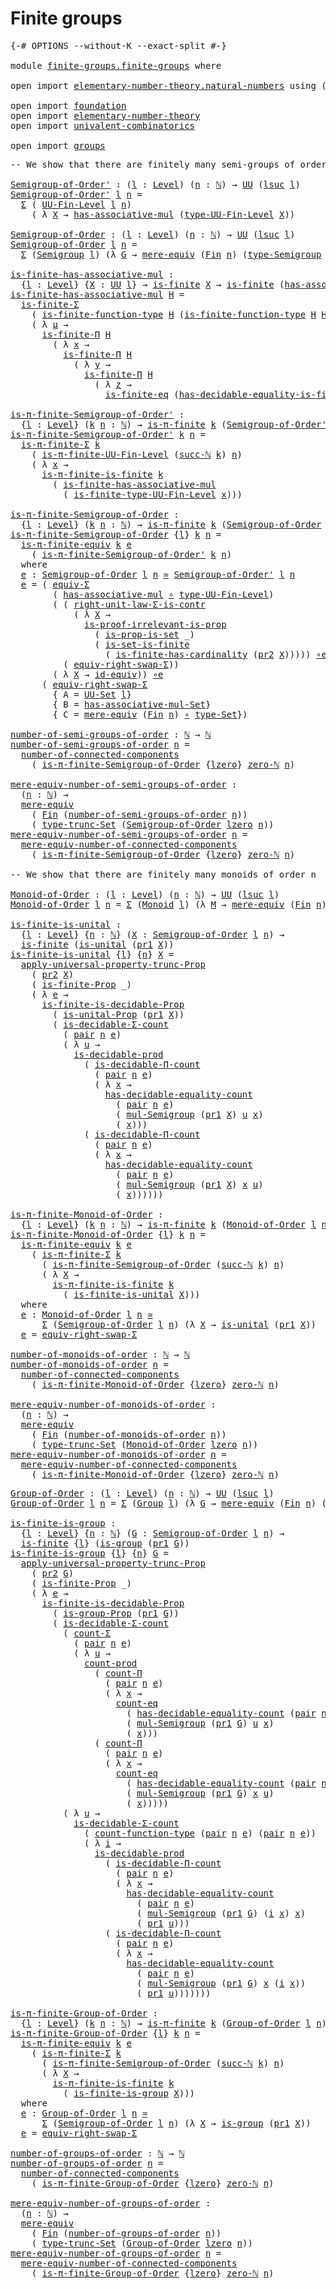 # Finite groups

<pre class="Agda"><a id="26" class="Symbol">{-#</a> <a id="30" class="Keyword">OPTIONS</a> <a id="38" class="Pragma">--without-K</a> <a id="50" class="Pragma">--exact-split</a> <a id="64" class="Symbol">#-}</a>

<a id="69" class="Keyword">module</a> <a id="76" href="finite-groups.finite-groups.html" class="Module">finite-groups.finite-groups</a> <a id="104" class="Keyword">where</a>

<a id="111" class="Keyword">open</a> <a id="116" class="Keyword">import</a> <a id="123" href="elementary-number-theory.natural-numbers.html" class="Module">elementary-number-theory.natural-numbers</a> <a id="164" class="Keyword">using</a> <a id="170" class="Symbol">(</a><a id="171" href="elementary-number-theory.natural-numbers.html#1438" class="Datatype">ℕ</a><a id="172" class="Symbol">)</a>

<a id="175" class="Keyword">open</a> <a id="180" class="Keyword">import</a> <a id="187" href="foundation.html" class="Module">foundation</a>
<a id="198" class="Keyword">open</a> <a id="203" class="Keyword">import</a> <a id="210" href="elementary-number-theory.html" class="Module">elementary-number-theory</a>
<a id="235" class="Keyword">open</a> <a id="240" class="Keyword">import</a> <a id="247" href="univalent-combinatorics.html" class="Module">univalent-combinatorics</a>

<a id="272" class="Keyword">open</a> <a id="277" class="Keyword">import</a> <a id="284" href="groups.html" class="Module">groups</a>
</pre>
<pre class="Agda"><a id="304" class="Comment">-- We show that there are finitely many semi-groups of order n</a>

<a id="Semigroup-of-Order&#39;"></a><a id="368" href="finite-groups.finite-groups.html#368" class="Function">Semigroup-of-Order&#39;</a> <a id="388" class="Symbol">:</a> <a id="390" class="Symbol">(</a><a id="391" href="finite-groups.finite-groups.html#391" class="Bound">l</a> <a id="393" class="Symbol">:</a> <a id="395" href="Agda.Primitive.html#597" class="Postulate">Level</a><a id="400" class="Symbol">)</a> <a id="402" class="Symbol">(</a><a id="403" href="finite-groups.finite-groups.html#403" class="Bound">n</a> <a id="405" class="Symbol">:</a> <a id="407" href="elementary-number-theory.natural-numbers.html#1438" class="Datatype">ℕ</a><a id="408" class="Symbol">)</a> <a id="410" class="Symbol">→</a> <a id="412" href="Agda.Primitive.html#326" class="Primitive">UU</a> <a id="415" class="Symbol">(</a><a id="416" href="Agda.Primitive.html#780" class="Primitive">lsuc</a> <a id="421" href="finite-groups.finite-groups.html#391" class="Bound">l</a><a id="422" class="Symbol">)</a>
<a id="424" href="finite-groups.finite-groups.html#368" class="Function">Semigroup-of-Order&#39;</a> <a id="444" href="finite-groups.finite-groups.html#444" class="Bound">l</a> <a id="446" href="finite-groups.finite-groups.html#446" class="Bound">n</a> <a id="448" class="Symbol">=</a>
  <a id="452" href="foundation-core.dependent-pair-types.html#502" class="Record">Σ</a> <a id="454" class="Symbol">(</a> <a id="456" href="univalent-combinatorics.finite-types.html#4468" class="Function">UU-Fin-Level</a> <a id="469" href="finite-groups.finite-groups.html#444" class="Bound">l</a> <a id="471" href="finite-groups.finite-groups.html#446" class="Bound">n</a><a id="472" class="Symbol">)</a>
    <a id="478" class="Symbol">(</a> <a id="480" class="Symbol">λ</a> <a id="482" href="finite-groups.finite-groups.html#482" class="Bound">X</a> <a id="484" class="Symbol">→</a> <a id="486" href="groups.abstract-groups.html#679" class="Function">has-associative-mul</a> <a id="506" class="Symbol">(</a><a id="507" href="univalent-combinatorics.finite-types.html#4563" class="Function">type-UU-Fin-Level</a> <a id="525" href="finite-groups.finite-groups.html#482" class="Bound">X</a><a id="526" class="Symbol">))</a>

<a id="Semigroup-of-Order"></a><a id="530" href="finite-groups.finite-groups.html#530" class="Function">Semigroup-of-Order</a> <a id="549" class="Symbol">:</a> <a id="551" class="Symbol">(</a><a id="552" href="finite-groups.finite-groups.html#552" class="Bound">l</a> <a id="554" class="Symbol">:</a> <a id="556" href="Agda.Primitive.html#597" class="Postulate">Level</a><a id="561" class="Symbol">)</a> <a id="563" class="Symbol">(</a><a id="564" href="finite-groups.finite-groups.html#564" class="Bound">n</a> <a id="566" class="Symbol">:</a> <a id="568" href="elementary-number-theory.natural-numbers.html#1438" class="Datatype">ℕ</a><a id="569" class="Symbol">)</a> <a id="571" class="Symbol">→</a> <a id="573" href="Agda.Primitive.html#326" class="Primitive">UU</a> <a id="576" class="Symbol">(</a><a id="577" href="Agda.Primitive.html#780" class="Primitive">lsuc</a> <a id="582" href="finite-groups.finite-groups.html#552" class="Bound">l</a><a id="583" class="Symbol">)</a>
<a id="585" href="finite-groups.finite-groups.html#530" class="Function">Semigroup-of-Order</a> <a id="604" href="finite-groups.finite-groups.html#604" class="Bound">l</a> <a id="606" href="finite-groups.finite-groups.html#606" class="Bound">n</a> <a id="608" class="Symbol">=</a>
  <a id="612" href="foundation-core.dependent-pair-types.html#502" class="Record">Σ</a> <a id="614" class="Symbol">(</a><a id="615" href="groups.abstract-groups.html#951" class="Function">Semigroup</a> <a id="625" href="finite-groups.finite-groups.html#604" class="Bound">l</a><a id="626" class="Symbol">)</a> <a id="628" class="Symbol">(λ</a> <a id="631" href="finite-groups.finite-groups.html#631" class="Bound">G</a> <a id="633" class="Symbol">→</a> <a id="635" href="foundation.mere-equivalences.html#1406" class="Function">mere-equiv</a> <a id="646" class="Symbol">(</a><a id="647" href="univalent-combinatorics.standard-finite-types.html#1975" class="Function">Fin</a> <a id="651" href="finite-groups.finite-groups.html#606" class="Bound">n</a><a id="652" class="Symbol">)</a> <a id="654" class="Symbol">(</a><a id="655" href="groups.abstract-groups.html#1147" class="Function">type-Semigroup</a> <a id="670" href="finite-groups.finite-groups.html#631" class="Bound">G</a><a id="671" class="Symbol">))</a>

<a id="is-finite-has-associative-mul"></a><a id="675" href="finite-groups.finite-groups.html#675" class="Function">is-finite-has-associative-mul</a> <a id="705" class="Symbol">:</a>
  <a id="709" class="Symbol">{</a><a id="710" href="finite-groups.finite-groups.html#710" class="Bound">l</a> <a id="712" class="Symbol">:</a> <a id="714" href="Agda.Primitive.html#597" class="Postulate">Level</a><a id="719" class="Symbol">}</a> <a id="721" class="Symbol">{</a><a id="722" href="finite-groups.finite-groups.html#722" class="Bound">X</a> <a id="724" class="Symbol">:</a> <a id="726" href="Agda.Primitive.html#326" class="Primitive">UU</a> <a id="729" href="finite-groups.finite-groups.html#710" class="Bound">l</a><a id="730" class="Symbol">}</a> <a id="732" class="Symbol">→</a> <a id="734" href="univalent-combinatorics.finite-types.html#3736" class="Function">is-finite</a> <a id="744" href="finite-groups.finite-groups.html#722" class="Bound">X</a> <a id="746" class="Symbol">→</a> <a id="748" href="univalent-combinatorics.finite-types.html#3736" class="Function">is-finite</a> <a id="758" class="Symbol">(</a><a id="759" href="groups.abstract-groups.html#679" class="Function">has-associative-mul</a> <a id="779" href="finite-groups.finite-groups.html#722" class="Bound">X</a><a id="780" class="Symbol">)</a>
<a id="782" href="finite-groups.finite-groups.html#675" class="Function">is-finite-has-associative-mul</a> <a id="812" href="finite-groups.finite-groups.html#812" class="Bound">H</a> <a id="814" class="Symbol">=</a>
  <a id="818" href="univalent-combinatorics.dependent-sum-finite-types.html#2479" class="Function">is-finite-Σ</a>
    <a id="834" class="Symbol">(</a> <a id="836" href="univalent-combinatorics.finite-function-types.html#817" class="Function">is-finite-function-type</a> <a id="860" href="finite-groups.finite-groups.html#812" class="Bound">H</a> <a id="862" class="Symbol">(</a><a id="863" href="univalent-combinatorics.finite-function-types.html#817" class="Function">is-finite-function-type</a> <a id="887" href="finite-groups.finite-groups.html#812" class="Bound">H</a> <a id="889" href="finite-groups.finite-groups.html#812" class="Bound">H</a><a id="890" class="Symbol">))</a>
    <a id="897" class="Symbol">(</a> <a id="899" class="Symbol">λ</a> <a id="901" href="finite-groups.finite-groups.html#901" class="Bound">μ</a> <a id="903" class="Symbol">→</a>
      <a id="911" href="univalent-combinatorics.dependent-product-finite-types.html#696" class="Function">is-finite-Π</a> <a id="923" href="finite-groups.finite-groups.html#812" class="Bound">H</a>
        <a id="933" class="Symbol">(</a> <a id="935" class="Symbol">λ</a> <a id="937" href="finite-groups.finite-groups.html#937" class="Bound">x</a> <a id="939" class="Symbol">→</a>
          <a id="951" href="univalent-combinatorics.dependent-product-finite-types.html#696" class="Function">is-finite-Π</a> <a id="963" href="finite-groups.finite-groups.html#812" class="Bound">H</a>
            <a id="977" class="Symbol">(</a> <a id="979" class="Symbol">λ</a> <a id="981" href="finite-groups.finite-groups.html#981" class="Bound">y</a> <a id="983" class="Symbol">→</a>
              <a id="999" href="univalent-combinatorics.dependent-product-finite-types.html#696" class="Function">is-finite-Π</a> <a id="1011" href="finite-groups.finite-groups.html#812" class="Bound">H</a>
                <a id="1029" class="Symbol">(</a> <a id="1031" class="Symbol">λ</a> <a id="1033" href="finite-groups.finite-groups.html#1033" class="Bound">z</a> <a id="1035" class="Symbol">→</a>
                  <a id="1055" href="univalent-combinatorics.equality-finite-types.html#2505" class="Function">is-finite-eq</a> <a id="1068" class="Symbol">(</a><a id="1069" href="univalent-combinatorics.equality-finite-types.html#1654" class="Function">has-decidable-equality-is-finite</a> <a id="1102" href="finite-groups.finite-groups.html#812" class="Bound">H</a><a id="1103" class="Symbol">)))))</a>

<a id="is-π-finite-Semigroup-of-Order&#39;"></a><a id="1110" href="finite-groups.finite-groups.html#1110" class="Function">is-π-finite-Semigroup-of-Order&#39;</a> <a id="1142" class="Symbol">:</a>
  <a id="1146" class="Symbol">{</a><a id="1147" href="finite-groups.finite-groups.html#1147" class="Bound">l</a> <a id="1149" class="Symbol">:</a> <a id="1151" href="Agda.Primitive.html#597" class="Postulate">Level</a><a id="1156" class="Symbol">}</a> <a id="1158" class="Symbol">(</a><a id="1159" href="finite-groups.finite-groups.html#1159" class="Bound">k</a> <a id="1161" href="finite-groups.finite-groups.html#1161" class="Bound">n</a> <a id="1163" class="Symbol">:</a> <a id="1165" href="elementary-number-theory.natural-numbers.html#1438" class="Datatype">ℕ</a><a id="1166" class="Symbol">)</a> <a id="1168" class="Symbol">→</a> <a id="1170" href="univalent-combinatorics.pi-finite-types.html#8769" class="Function">is-π-finite</a> <a id="1182" href="finite-groups.finite-groups.html#1159" class="Bound">k</a> <a id="1184" class="Symbol">(</a><a id="1185" href="finite-groups.finite-groups.html#368" class="Function">Semigroup-of-Order&#39;</a> <a id="1205" href="finite-groups.finite-groups.html#1147" class="Bound">l</a> <a id="1207" href="finite-groups.finite-groups.html#1161" class="Bound">n</a><a id="1208" class="Symbol">)</a>
<a id="1210" href="finite-groups.finite-groups.html#1110" class="Function">is-π-finite-Semigroup-of-Order&#39;</a> <a id="1242" href="finite-groups.finite-groups.html#1242" class="Bound">k</a> <a id="1244" href="finite-groups.finite-groups.html#1244" class="Bound">n</a> <a id="1246" class="Symbol">=</a>
  <a id="1250" href="univalent-combinatorics.pi-finite-types.html#34813" class="Function">is-π-finite-Σ</a> <a id="1264" href="finite-groups.finite-groups.html#1242" class="Bound">k</a>
    <a id="1270" class="Symbol">(</a> <a id="1272" href="univalent-combinatorics.pi-finite-types.html#15863" class="Function">is-π-finite-UU-Fin-Level</a> <a id="1297" class="Symbol">(</a><a id="1298" href="elementary-number-theory.natural-numbers.html#1472" class="InductiveConstructor">succ-ℕ</a> <a id="1305" href="finite-groups.finite-groups.html#1242" class="Bound">k</a><a id="1306" class="Symbol">)</a> <a id="1308" href="finite-groups.finite-groups.html#1244" class="Bound">n</a><a id="1309" class="Symbol">)</a>
    <a id="1315" class="Symbol">(</a> <a id="1317" class="Symbol">λ</a> <a id="1319" href="finite-groups.finite-groups.html#1319" class="Bound">x</a> <a id="1321" class="Symbol">→</a>
      <a id="1329" href="univalent-combinatorics.pi-finite-types.html#14768" class="Function">is-π-finite-is-finite</a> <a id="1351" href="finite-groups.finite-groups.html#1242" class="Bound">k</a>
        <a id="1361" class="Symbol">(</a> <a id="1363" href="finite-groups.finite-groups.html#675" class="Function">is-finite-has-associative-mul</a>
          <a id="1403" class="Symbol">(</a> <a id="1405" href="univalent-combinatorics.finite-types.html#7835" class="Function">is-finite-type-UU-Fin-Level</a> <a id="1433" href="finite-groups.finite-groups.html#1319" class="Bound">x</a><a id="1434" class="Symbol">)))</a>

<a id="is-π-finite-Semigroup-of-Order"></a><a id="1439" href="finite-groups.finite-groups.html#1439" class="Function">is-π-finite-Semigroup-of-Order</a> <a id="1470" class="Symbol">:</a>
  <a id="1474" class="Symbol">{</a><a id="1475" href="finite-groups.finite-groups.html#1475" class="Bound">l</a> <a id="1477" class="Symbol">:</a> <a id="1479" href="Agda.Primitive.html#597" class="Postulate">Level</a><a id="1484" class="Symbol">}</a> <a id="1486" class="Symbol">(</a><a id="1487" href="finite-groups.finite-groups.html#1487" class="Bound">k</a> <a id="1489" href="finite-groups.finite-groups.html#1489" class="Bound">n</a> <a id="1491" class="Symbol">:</a> <a id="1493" href="elementary-number-theory.natural-numbers.html#1438" class="Datatype">ℕ</a><a id="1494" class="Symbol">)</a> <a id="1496" class="Symbol">→</a> <a id="1498" href="univalent-combinatorics.pi-finite-types.html#8769" class="Function">is-π-finite</a> <a id="1510" href="finite-groups.finite-groups.html#1487" class="Bound">k</a> <a id="1512" class="Symbol">(</a><a id="1513" href="finite-groups.finite-groups.html#530" class="Function">Semigroup-of-Order</a> <a id="1532" href="finite-groups.finite-groups.html#1475" class="Bound">l</a> <a id="1534" href="finite-groups.finite-groups.html#1489" class="Bound">n</a><a id="1535" class="Symbol">)</a>
<a id="1537" href="finite-groups.finite-groups.html#1439" class="Function">is-π-finite-Semigroup-of-Order</a> <a id="1568" class="Symbol">{</a><a id="1569" href="finite-groups.finite-groups.html#1569" class="Bound">l</a><a id="1570" class="Symbol">}</a> <a id="1572" href="finite-groups.finite-groups.html#1572" class="Bound">k</a> <a id="1574" href="finite-groups.finite-groups.html#1574" class="Bound">n</a> <a id="1576" class="Symbol">=</a>
  <a id="1580" href="univalent-combinatorics.pi-finite-types.html#10975" class="Function">is-π-finite-equiv</a> <a id="1598" href="finite-groups.finite-groups.html#1572" class="Bound">k</a> <a id="1600" href="finite-groups.finite-groups.html#1655" class="Function">e</a>
    <a id="1606" class="Symbol">(</a> <a id="1608" href="finite-groups.finite-groups.html#1110" class="Function">is-π-finite-Semigroup-of-Order&#39;</a> <a id="1640" href="finite-groups.finite-groups.html#1572" class="Bound">k</a> <a id="1642" href="finite-groups.finite-groups.html#1574" class="Bound">n</a><a id="1643" class="Symbol">)</a>
  <a id="1647" class="Keyword">where</a>
  <a id="1655" href="finite-groups.finite-groups.html#1655" class="Function">e</a> <a id="1657" class="Symbol">:</a> <a id="1659" href="finite-groups.finite-groups.html#530" class="Function">Semigroup-of-Order</a> <a id="1678" href="finite-groups.finite-groups.html#1569" class="Bound">l</a> <a id="1680" href="finite-groups.finite-groups.html#1574" class="Bound">n</a> <a id="1682" href="foundation-core.equivalences.html#1607" class="Function Operator">≃</a> <a id="1684" href="finite-groups.finite-groups.html#368" class="Function">Semigroup-of-Order&#39;</a> <a id="1704" href="finite-groups.finite-groups.html#1569" class="Bound">l</a> <a id="1706" href="finite-groups.finite-groups.html#1574" class="Bound">n</a>
  <a id="1710" href="finite-groups.finite-groups.html#1655" class="Function">e</a> <a id="1712" class="Symbol">=</a> <a id="1714" class="Symbol">(</a> <a id="1716" href="foundation-core.functoriality-dependent-pair-types.html#10421" class="Function">equiv-Σ</a>
        <a id="1732" class="Symbol">(</a> <a id="1734" href="groups.abstract-groups.html#679" class="Function">has-associative-mul</a> <a id="1754" href="foundation-core.functions.html#407" class="Function Operator">∘</a> <a id="1756" href="univalent-combinatorics.finite-types.html#4563" class="Function">type-UU-Fin-Level</a><a id="1773" class="Symbol">)</a>
        <a id="1783" class="Symbol">(</a> <a id="1785" class="Symbol">(</a> <a id="1787" href="foundation-core.type-arithmetic-dependent-pair-types.html#4301" class="Function">right-unit-law-Σ-is-contr</a>
            <a id="1825" class="Symbol">(</a> <a id="1827" class="Symbol">λ</a> <a id="1829" href="finite-groups.finite-groups.html#1829" class="Bound">X</a> <a id="1831" class="Symbol">→</a>
              <a id="1847" href="foundation-core.propositions.html#2978" class="Function">is-proof-irrelevant-is-prop</a>
                <a id="1891" class="Symbol">(</a> <a id="1893" href="foundation.sets.html#2041" class="Function">is-prop-is-set</a> <a id="1908" class="Symbol">_)</a>
                <a id="1927" class="Symbol">(</a> <a id="1929" href="univalent-combinatorics.equality-finite-types.html#1400" class="Function">is-set-is-finite</a>
                  <a id="1964" class="Symbol">(</a> <a id="1966" href="univalent-combinatorics.finite-types.html#10117" class="Function">is-finite-has-cardinality</a> <a id="1992" class="Symbol">(</a><a id="1993" href="foundation-core.dependent-pair-types.html#604" class="Field">pr2</a> <a id="1997" href="finite-groups.finite-groups.html#1829" class="Bound">X</a><a id="1998" class="Symbol">)))))</a> <a id="2004" href="foundation-core.equivalences.html#7843" class="Function Operator">∘e</a>
          <a id="2017" class="Symbol">(</a> <a id="2019" href="foundation-core.type-arithmetic-dependent-pair-types.html#11499" class="Function">equiv-right-swap-Σ</a><a id="2037" class="Symbol">))</a>
        <a id="2048" class="Symbol">(</a> <a id="2050" class="Symbol">λ</a> <a id="2052" href="finite-groups.finite-groups.html#2052" class="Bound">X</a> <a id="2054" class="Symbol">→</a> <a id="2056" href="foundation-core.equivalences.html#2480" class="Function">id-equiv</a><a id="2064" class="Symbol">))</a> <a id="2067" href="foundation-core.equivalences.html#7843" class="Function Operator">∘e</a>
      <a id="2076" class="Symbol">(</a> <a id="2078" href="foundation-core.type-arithmetic-dependent-pair-types.html#11499" class="Function">equiv-right-swap-Σ</a>
        <a id="2105" class="Symbol">{</a> <a id="2107" class="Argument">A</a> <a id="2109" class="Symbol">=</a> <a id="2111" href="foundation-core.sets.html#1177" class="Function">UU-Set</a> <a id="2118" href="finite-groups.finite-groups.html#1569" class="Bound">l</a><a id="2119" class="Symbol">}</a>
        <a id="2129" class="Symbol">{</a> <a id="2131" class="Argument">B</a> <a id="2133" class="Symbol">=</a> <a id="2135" href="groups.abstract-groups.html#825" class="Function">has-associative-mul-Set</a><a id="2158" class="Symbol">}</a>
        <a id="2168" class="Symbol">{</a> <a id="2170" class="Argument">C</a> <a id="2172" class="Symbol">=</a> <a id="2174" href="foundation.mere-equivalences.html#1406" class="Function">mere-equiv</a> <a id="2185" class="Symbol">(</a><a id="2186" href="univalent-combinatorics.standard-finite-types.html#1975" class="Function">Fin</a> <a id="2190" href="finite-groups.finite-groups.html#1574" class="Bound">n</a><a id="2191" class="Symbol">)</a> <a id="2193" href="foundation-core.functions.html#407" class="Function Operator">∘</a> <a id="2195" href="foundation-core.sets.html#1291" class="Function">type-Set</a><a id="2203" class="Symbol">})</a>

<a id="number-of-semi-groups-of-order"></a><a id="2207" href="finite-groups.finite-groups.html#2207" class="Function">number-of-semi-groups-of-order</a> <a id="2238" class="Symbol">:</a> <a id="2240" href="elementary-number-theory.natural-numbers.html#1438" class="Datatype">ℕ</a> <a id="2242" class="Symbol">→</a> <a id="2244" href="elementary-number-theory.natural-numbers.html#1438" class="Datatype">ℕ</a>
<a id="2246" href="finite-groups.finite-groups.html#2207" class="Function">number-of-semi-groups-of-order</a> <a id="2277" href="finite-groups.finite-groups.html#2277" class="Bound">n</a> <a id="2279" class="Symbol">=</a>
  <a id="2283" href="univalent-combinatorics.pi-finite-types.html#8047" class="Function">number-of-connected-components</a>
    <a id="2318" class="Symbol">(</a> <a id="2320" href="finite-groups.finite-groups.html#1439" class="Function">is-π-finite-Semigroup-of-Order</a> <a id="2351" class="Symbol">{</a><a id="2352" href="Agda.Primitive.html#764" class="Primitive">lzero</a><a id="2357" class="Symbol">}</a> <a id="2359" href="elementary-number-theory.natural-numbers.html#1459" class="InductiveConstructor">zero-ℕ</a> <a id="2366" href="finite-groups.finite-groups.html#2277" class="Bound">n</a><a id="2367" class="Symbol">)</a>

<a id="mere-equiv-number-of-semi-groups-of-order"></a><a id="2370" href="finite-groups.finite-groups.html#2370" class="Function">mere-equiv-number-of-semi-groups-of-order</a> <a id="2412" class="Symbol">:</a>
  <a id="2416" class="Symbol">(</a><a id="2417" href="finite-groups.finite-groups.html#2417" class="Bound">n</a> <a id="2419" class="Symbol">:</a> <a id="2421" href="elementary-number-theory.natural-numbers.html#1438" class="Datatype">ℕ</a><a id="2422" class="Symbol">)</a> <a id="2424" class="Symbol">→</a>
  <a id="2428" href="foundation.mere-equivalences.html#1406" class="Function">mere-equiv</a>
    <a id="2443" class="Symbol">(</a> <a id="2445" href="univalent-combinatorics.standard-finite-types.html#1975" class="Function">Fin</a> <a id="2449" class="Symbol">(</a><a id="2450" href="finite-groups.finite-groups.html#2207" class="Function">number-of-semi-groups-of-order</a> <a id="2481" href="finite-groups.finite-groups.html#2417" class="Bound">n</a><a id="2482" class="Symbol">))</a>
    <a id="2489" class="Symbol">(</a> <a id="2491" href="foundation.set-truncations.html#3386" class="Postulate">type-trunc-Set</a> <a id="2506" class="Symbol">(</a><a id="2507" href="finite-groups.finite-groups.html#530" class="Function">Semigroup-of-Order</a> <a id="2526" href="Agda.Primitive.html#764" class="Primitive">lzero</a> <a id="2532" href="finite-groups.finite-groups.html#2417" class="Bound">n</a><a id="2533" class="Symbol">))</a>
<a id="2536" href="finite-groups.finite-groups.html#2370" class="Function">mere-equiv-number-of-semi-groups-of-order</a> <a id="2578" href="finite-groups.finite-groups.html#2578" class="Bound">n</a> <a id="2580" class="Symbol">=</a>
  <a id="2584" href="univalent-combinatorics.pi-finite-types.html#8212" class="Function">mere-equiv-number-of-connected-components</a>
    <a id="2630" class="Symbol">(</a> <a id="2632" href="finite-groups.finite-groups.html#1439" class="Function">is-π-finite-Semigroup-of-Order</a> <a id="2663" class="Symbol">{</a><a id="2664" href="Agda.Primitive.html#764" class="Primitive">lzero</a><a id="2669" class="Symbol">}</a> <a id="2671" href="elementary-number-theory.natural-numbers.html#1459" class="InductiveConstructor">zero-ℕ</a> <a id="2678" href="finite-groups.finite-groups.html#2578" class="Bound">n</a><a id="2679" class="Symbol">)</a>

<a id="2682" class="Comment">-- We show that there are finitely many monoids of order n</a>

<a id="Monoid-of-Order"></a><a id="2742" href="finite-groups.finite-groups.html#2742" class="Function">Monoid-of-Order</a> <a id="2758" class="Symbol">:</a> <a id="2760" class="Symbol">(</a><a id="2761" href="finite-groups.finite-groups.html#2761" class="Bound">l</a> <a id="2763" class="Symbol">:</a> <a id="2765" href="Agda.Primitive.html#597" class="Postulate">Level</a><a id="2770" class="Symbol">)</a> <a id="2772" class="Symbol">(</a><a id="2773" href="finite-groups.finite-groups.html#2773" class="Bound">n</a> <a id="2775" class="Symbol">:</a> <a id="2777" href="elementary-number-theory.natural-numbers.html#1438" class="Datatype">ℕ</a><a id="2778" class="Symbol">)</a> <a id="2780" class="Symbol">→</a> <a id="2782" href="Agda.Primitive.html#326" class="Primitive">UU</a> <a id="2785" class="Symbol">(</a><a id="2786" href="Agda.Primitive.html#780" class="Primitive">lsuc</a> <a id="2791" href="finite-groups.finite-groups.html#2761" class="Bound">l</a><a id="2792" class="Symbol">)</a>
<a id="2794" href="finite-groups.finite-groups.html#2742" class="Function">Monoid-of-Order</a> <a id="2810" href="finite-groups.finite-groups.html#2810" class="Bound">l</a> <a id="2812" href="finite-groups.finite-groups.html#2812" class="Bound">n</a> <a id="2814" class="Symbol">=</a> <a id="2816" href="foundation-core.dependent-pair-types.html#502" class="Record">Σ</a> <a id="2818" class="Symbol">(</a><a id="2819" href="groups.abstract-groups.html#16862" class="Function">Monoid</a> <a id="2826" href="finite-groups.finite-groups.html#2810" class="Bound">l</a><a id="2827" class="Symbol">)</a> <a id="2829" class="Symbol">(λ</a> <a id="2832" href="finite-groups.finite-groups.html#2832" class="Bound">M</a> <a id="2834" class="Symbol">→</a> <a id="2836" href="foundation.mere-equivalences.html#1406" class="Function">mere-equiv</a> <a id="2847" class="Symbol">(</a><a id="2848" href="univalent-combinatorics.standard-finite-types.html#1975" class="Function">Fin</a> <a id="2852" href="finite-groups.finite-groups.html#2812" class="Bound">n</a><a id="2853" class="Symbol">)</a> <a id="2855" class="Symbol">(</a><a id="2856" href="groups.abstract-groups.html#17027" class="Function">type-Monoid</a> <a id="2868" href="finite-groups.finite-groups.html#2832" class="Bound">M</a><a id="2869" class="Symbol">))</a>

<a id="is-finite-is-unital"></a><a id="2873" href="finite-groups.finite-groups.html#2873" class="Function">is-finite-is-unital</a> <a id="2893" class="Symbol">:</a>
  <a id="2897" class="Symbol">{</a><a id="2898" href="finite-groups.finite-groups.html#2898" class="Bound">l</a> <a id="2900" class="Symbol">:</a> <a id="2902" href="Agda.Primitive.html#597" class="Postulate">Level</a><a id="2907" class="Symbol">}</a> <a id="2909" class="Symbol">{</a><a id="2910" href="finite-groups.finite-groups.html#2910" class="Bound">n</a> <a id="2912" class="Symbol">:</a> <a id="2914" href="elementary-number-theory.natural-numbers.html#1438" class="Datatype">ℕ</a><a id="2915" class="Symbol">}</a> <a id="2917" class="Symbol">(</a><a id="2918" href="finite-groups.finite-groups.html#2918" class="Bound">X</a> <a id="2920" class="Symbol">:</a> <a id="2922" href="finite-groups.finite-groups.html#530" class="Function">Semigroup-of-Order</a> <a id="2941" href="finite-groups.finite-groups.html#2898" class="Bound">l</a> <a id="2943" href="finite-groups.finite-groups.html#2910" class="Bound">n</a><a id="2944" class="Symbol">)</a> <a id="2946" class="Symbol">→</a>
  <a id="2950" href="univalent-combinatorics.finite-types.html#3736" class="Function">is-finite</a> <a id="2960" class="Symbol">(</a><a id="2961" href="groups.abstract-groups.html#16639" class="Function">is-unital</a> <a id="2971" class="Symbol">(</a><a id="2972" href="foundation-core.dependent-pair-types.html#592" class="Field">pr1</a> <a id="2976" href="finite-groups.finite-groups.html#2918" class="Bound">X</a><a id="2977" class="Symbol">))</a>
<a id="2980" href="finite-groups.finite-groups.html#2873" class="Function">is-finite-is-unital</a> <a id="3000" class="Symbol">{</a><a id="3001" href="finite-groups.finite-groups.html#3001" class="Bound">l</a><a id="3002" class="Symbol">}</a> <a id="3004" class="Symbol">{</a><a id="3005" href="finite-groups.finite-groups.html#3005" class="Bound">n</a><a id="3006" class="Symbol">}</a> <a id="3008" href="finite-groups.finite-groups.html#3008" class="Bound">X</a> <a id="3010" class="Symbol">=</a>
  <a id="3014" href="foundation.propositional-truncations.html#5148" class="Function">apply-universal-property-trunc-Prop</a>
    <a id="3054" class="Symbol">(</a> <a id="3056" href="foundation-core.dependent-pair-types.html#604" class="Field">pr2</a> <a id="3060" href="finite-groups.finite-groups.html#3008" class="Bound">X</a><a id="3061" class="Symbol">)</a>
    <a id="3067" class="Symbol">(</a> <a id="3069" href="univalent-combinatorics.finite-types.html#3645" class="Function">is-finite-Prop</a> <a id="3084" class="Symbol">_)</a>
    <a id="3091" class="Symbol">(</a> <a id="3093" class="Symbol">λ</a> <a id="3095" href="finite-groups.finite-groups.html#3095" class="Bound">e</a> <a id="3097" class="Symbol">→</a>
      <a id="3105" href="univalent-combinatorics.finite-types.html#5801" class="Function">is-finite-is-decidable-Prop</a>
        <a id="3141" class="Symbol">(</a> <a id="3143" href="groups.abstract-groups.html#18976" class="Function">is-unital-Prop</a> <a id="3158" class="Symbol">(</a><a id="3159" href="foundation-core.dependent-pair-types.html#592" class="Field">pr1</a> <a id="3163" href="finite-groups.finite-groups.html#3008" class="Bound">X</a><a id="3164" class="Symbol">))</a>
        <a id="3175" class="Symbol">(</a> <a id="3177" href="univalent-combinatorics.decidable-dependent-pair-types.html#800" class="Function">is-decidable-Σ-count</a>
          <a id="3208" class="Symbol">(</a> <a id="3210" href="foundation-core.dependent-pair-types.html#575" class="InductiveConstructor">pair</a> <a id="3215" href="finite-groups.finite-groups.html#3005" class="Bound">n</a> <a id="3217" href="finite-groups.finite-groups.html#3095" class="Bound">e</a><a id="3218" class="Symbol">)</a>
          <a id="3230" class="Symbol">(</a> <a id="3232" class="Symbol">λ</a> <a id="3234" href="finite-groups.finite-groups.html#3234" class="Bound">u</a> <a id="3236" class="Symbol">→</a>
            <a id="3250" href="foundation.decidable-types.html#3650" class="Function">is-decidable-prod</a>
              <a id="3282" class="Symbol">(</a> <a id="3284" href="univalent-combinatorics.decidable-dependent-function-types.html#1130" class="Function">is-decidable-Π-count</a>
                <a id="3321" class="Symbol">(</a> <a id="3323" href="foundation-core.dependent-pair-types.html#575" class="InductiveConstructor">pair</a> <a id="3328" href="finite-groups.finite-groups.html#3005" class="Bound">n</a> <a id="3330" href="finite-groups.finite-groups.html#3095" class="Bound">e</a><a id="3331" class="Symbol">)</a>
                <a id="3349" class="Symbol">(</a> <a id="3351" class="Symbol">λ</a> <a id="3353" href="finite-groups.finite-groups.html#3353" class="Bound">x</a> <a id="3355" class="Symbol">→</a>
                  <a id="3375" href="univalent-combinatorics.counting.html#5708" class="Function">has-decidable-equality-count</a>
                    <a id="3424" class="Symbol">(</a> <a id="3426" href="foundation-core.dependent-pair-types.html#575" class="InductiveConstructor">pair</a> <a id="3431" href="finite-groups.finite-groups.html#3005" class="Bound">n</a> <a id="3433" href="finite-groups.finite-groups.html#3095" class="Bound">e</a><a id="3434" class="Symbol">)</a>
                    <a id="3456" class="Symbol">(</a> <a id="3458" href="groups.abstract-groups.html#1421" class="Function">mul-Semigroup</a> <a id="3472" class="Symbol">(</a><a id="3473" href="foundation-core.dependent-pair-types.html#592" class="Field">pr1</a> <a id="3477" href="finite-groups.finite-groups.html#3008" class="Bound">X</a><a id="3478" class="Symbol">)</a> <a id="3480" href="finite-groups.finite-groups.html#3234" class="Bound">u</a> <a id="3482" href="finite-groups.finite-groups.html#3353" class="Bound">x</a><a id="3483" class="Symbol">)</a>
                    <a id="3505" class="Symbol">(</a> <a id="3507" href="finite-groups.finite-groups.html#3353" class="Bound">x</a><a id="3508" class="Symbol">)))</a>
              <a id="3526" class="Symbol">(</a> <a id="3528" href="univalent-combinatorics.decidable-dependent-function-types.html#1130" class="Function">is-decidable-Π-count</a>
                <a id="3565" class="Symbol">(</a> <a id="3567" href="foundation-core.dependent-pair-types.html#575" class="InductiveConstructor">pair</a> <a id="3572" href="finite-groups.finite-groups.html#3005" class="Bound">n</a> <a id="3574" href="finite-groups.finite-groups.html#3095" class="Bound">e</a><a id="3575" class="Symbol">)</a>
                <a id="3593" class="Symbol">(</a> <a id="3595" class="Symbol">λ</a> <a id="3597" href="finite-groups.finite-groups.html#3597" class="Bound">x</a> <a id="3599" class="Symbol">→</a>
                  <a id="3619" href="univalent-combinatorics.counting.html#5708" class="Function">has-decidable-equality-count</a>
                    <a id="3668" class="Symbol">(</a> <a id="3670" href="foundation-core.dependent-pair-types.html#575" class="InductiveConstructor">pair</a> <a id="3675" href="finite-groups.finite-groups.html#3005" class="Bound">n</a> <a id="3677" href="finite-groups.finite-groups.html#3095" class="Bound">e</a><a id="3678" class="Symbol">)</a>
                    <a id="3700" class="Symbol">(</a> <a id="3702" href="groups.abstract-groups.html#1421" class="Function">mul-Semigroup</a> <a id="3716" class="Symbol">(</a><a id="3717" href="foundation-core.dependent-pair-types.html#592" class="Field">pr1</a> <a id="3721" href="finite-groups.finite-groups.html#3008" class="Bound">X</a><a id="3722" class="Symbol">)</a> <a id="3724" href="finite-groups.finite-groups.html#3597" class="Bound">x</a> <a id="3726" href="finite-groups.finite-groups.html#3234" class="Bound">u</a><a id="3727" class="Symbol">)</a>
                    <a id="3749" class="Symbol">(</a> <a id="3751" href="finite-groups.finite-groups.html#3597" class="Bound">x</a><a id="3752" class="Symbol">))))))</a>

<a id="is-π-finite-Monoid-of-Order"></a><a id="3760" href="finite-groups.finite-groups.html#3760" class="Function">is-π-finite-Monoid-of-Order</a> <a id="3788" class="Symbol">:</a>
  <a id="3792" class="Symbol">{</a><a id="3793" href="finite-groups.finite-groups.html#3793" class="Bound">l</a> <a id="3795" class="Symbol">:</a> <a id="3797" href="Agda.Primitive.html#597" class="Postulate">Level</a><a id="3802" class="Symbol">}</a> <a id="3804" class="Symbol">(</a><a id="3805" href="finite-groups.finite-groups.html#3805" class="Bound">k</a> <a id="3807" href="finite-groups.finite-groups.html#3807" class="Bound">n</a> <a id="3809" class="Symbol">:</a> <a id="3811" href="elementary-number-theory.natural-numbers.html#1438" class="Datatype">ℕ</a><a id="3812" class="Symbol">)</a> <a id="3814" class="Symbol">→</a> <a id="3816" href="univalent-combinatorics.pi-finite-types.html#8769" class="Function">is-π-finite</a> <a id="3828" href="finite-groups.finite-groups.html#3805" class="Bound">k</a> <a id="3830" class="Symbol">(</a><a id="3831" href="finite-groups.finite-groups.html#2742" class="Function">Monoid-of-Order</a> <a id="3847" href="finite-groups.finite-groups.html#3793" class="Bound">l</a> <a id="3849" href="finite-groups.finite-groups.html#3807" class="Bound">n</a><a id="3850" class="Symbol">)</a>
<a id="3852" href="finite-groups.finite-groups.html#3760" class="Function">is-π-finite-Monoid-of-Order</a> <a id="3880" class="Symbol">{</a><a id="3881" href="finite-groups.finite-groups.html#3881" class="Bound">l</a><a id="3882" class="Symbol">}</a> <a id="3884" href="finite-groups.finite-groups.html#3884" class="Bound">k</a> <a id="3886" href="finite-groups.finite-groups.html#3886" class="Bound">n</a> <a id="3888" class="Symbol">=</a>
  <a id="3892" href="univalent-combinatorics.pi-finite-types.html#10975" class="Function">is-π-finite-equiv</a> <a id="3910" href="finite-groups.finite-groups.html#3884" class="Bound">k</a> <a id="3912" href="finite-groups.finite-groups.html#4082" class="Function">e</a>
    <a id="3918" class="Symbol">(</a> <a id="3920" href="univalent-combinatorics.pi-finite-types.html#34813" class="Function">is-π-finite-Σ</a> <a id="3934" href="finite-groups.finite-groups.html#3884" class="Bound">k</a>
      <a id="3942" class="Symbol">(</a> <a id="3944" href="finite-groups.finite-groups.html#1439" class="Function">is-π-finite-Semigroup-of-Order</a> <a id="3975" class="Symbol">(</a><a id="3976" href="elementary-number-theory.natural-numbers.html#1472" class="InductiveConstructor">succ-ℕ</a> <a id="3983" href="finite-groups.finite-groups.html#3884" class="Bound">k</a><a id="3984" class="Symbol">)</a> <a id="3986" href="finite-groups.finite-groups.html#3886" class="Bound">n</a><a id="3987" class="Symbol">)</a>
      <a id="3995" class="Symbol">(</a> <a id="3997" class="Symbol">λ</a> <a id="3999" href="finite-groups.finite-groups.html#3999" class="Bound">X</a> <a id="4001" class="Symbol">→</a>
        <a id="4011" href="univalent-combinatorics.pi-finite-types.html#14768" class="Function">is-π-finite-is-finite</a> <a id="4033" href="finite-groups.finite-groups.html#3884" class="Bound">k</a>
          <a id="4045" class="Symbol">(</a> <a id="4047" href="finite-groups.finite-groups.html#2873" class="Function">is-finite-is-unital</a> <a id="4067" href="finite-groups.finite-groups.html#3999" class="Bound">X</a><a id="4068" class="Symbol">)))</a>
  <a id="4074" class="Keyword">where</a>
  <a id="4082" href="finite-groups.finite-groups.html#4082" class="Function">e</a> <a id="4084" class="Symbol">:</a> <a id="4086" href="finite-groups.finite-groups.html#2742" class="Function">Monoid-of-Order</a> <a id="4102" href="finite-groups.finite-groups.html#3881" class="Bound">l</a> <a id="4104" href="finite-groups.finite-groups.html#3886" class="Bound">n</a> <a id="4106" href="foundation-core.equivalences.html#1607" class="Function Operator">≃</a>
      <a id="4114" href="foundation-core.dependent-pair-types.html#502" class="Record">Σ</a> <a id="4116" class="Symbol">(</a><a id="4117" href="finite-groups.finite-groups.html#530" class="Function">Semigroup-of-Order</a> <a id="4136" href="finite-groups.finite-groups.html#3881" class="Bound">l</a> <a id="4138" href="finite-groups.finite-groups.html#3886" class="Bound">n</a><a id="4139" class="Symbol">)</a> <a id="4141" class="Symbol">(λ</a> <a id="4144" href="finite-groups.finite-groups.html#4144" class="Bound">X</a> <a id="4146" class="Symbol">→</a> <a id="4148" href="groups.abstract-groups.html#16639" class="Function">is-unital</a> <a id="4158" class="Symbol">(</a><a id="4159" href="foundation-core.dependent-pair-types.html#592" class="Field">pr1</a> <a id="4163" href="finite-groups.finite-groups.html#4144" class="Bound">X</a><a id="4164" class="Symbol">))</a>
  <a id="4169" href="finite-groups.finite-groups.html#4082" class="Function">e</a> <a id="4171" class="Symbol">=</a> <a id="4173" href="foundation-core.type-arithmetic-dependent-pair-types.html#11499" class="Function">equiv-right-swap-Σ</a>

<a id="number-of-monoids-of-order"></a><a id="4193" href="finite-groups.finite-groups.html#4193" class="Function">number-of-monoids-of-order</a> <a id="4220" class="Symbol">:</a> <a id="4222" href="elementary-number-theory.natural-numbers.html#1438" class="Datatype">ℕ</a> <a id="4224" class="Symbol">→</a> <a id="4226" href="elementary-number-theory.natural-numbers.html#1438" class="Datatype">ℕ</a>
<a id="4228" href="finite-groups.finite-groups.html#4193" class="Function">number-of-monoids-of-order</a> <a id="4255" href="finite-groups.finite-groups.html#4255" class="Bound">n</a> <a id="4257" class="Symbol">=</a>
  <a id="4261" href="univalent-combinatorics.pi-finite-types.html#8047" class="Function">number-of-connected-components</a>
    <a id="4296" class="Symbol">(</a> <a id="4298" href="finite-groups.finite-groups.html#3760" class="Function">is-π-finite-Monoid-of-Order</a> <a id="4326" class="Symbol">{</a><a id="4327" href="Agda.Primitive.html#764" class="Primitive">lzero</a><a id="4332" class="Symbol">}</a> <a id="4334" href="elementary-number-theory.natural-numbers.html#1459" class="InductiveConstructor">zero-ℕ</a> <a id="4341" href="finite-groups.finite-groups.html#4255" class="Bound">n</a><a id="4342" class="Symbol">)</a>

<a id="mere-equiv-number-of-monoids-of-order"></a><a id="4345" href="finite-groups.finite-groups.html#4345" class="Function">mere-equiv-number-of-monoids-of-order</a> <a id="4383" class="Symbol">:</a>
  <a id="4387" class="Symbol">(</a><a id="4388" href="finite-groups.finite-groups.html#4388" class="Bound">n</a> <a id="4390" class="Symbol">:</a> <a id="4392" href="elementary-number-theory.natural-numbers.html#1438" class="Datatype">ℕ</a><a id="4393" class="Symbol">)</a> <a id="4395" class="Symbol">→</a>
  <a id="4399" href="foundation.mere-equivalences.html#1406" class="Function">mere-equiv</a>
    <a id="4414" class="Symbol">(</a> <a id="4416" href="univalent-combinatorics.standard-finite-types.html#1975" class="Function">Fin</a> <a id="4420" class="Symbol">(</a><a id="4421" href="finite-groups.finite-groups.html#4193" class="Function">number-of-monoids-of-order</a> <a id="4448" href="finite-groups.finite-groups.html#4388" class="Bound">n</a><a id="4449" class="Symbol">))</a>
    <a id="4456" class="Symbol">(</a> <a id="4458" href="foundation.set-truncations.html#3386" class="Postulate">type-trunc-Set</a> <a id="4473" class="Symbol">(</a><a id="4474" href="finite-groups.finite-groups.html#2742" class="Function">Monoid-of-Order</a> <a id="4490" href="Agda.Primitive.html#764" class="Primitive">lzero</a> <a id="4496" href="finite-groups.finite-groups.html#4388" class="Bound">n</a><a id="4497" class="Symbol">))</a>
<a id="4500" href="finite-groups.finite-groups.html#4345" class="Function">mere-equiv-number-of-monoids-of-order</a> <a id="4538" href="finite-groups.finite-groups.html#4538" class="Bound">n</a> <a id="4540" class="Symbol">=</a>
  <a id="4544" href="univalent-combinatorics.pi-finite-types.html#8212" class="Function">mere-equiv-number-of-connected-components</a>
    <a id="4590" class="Symbol">(</a> <a id="4592" href="finite-groups.finite-groups.html#3760" class="Function">is-π-finite-Monoid-of-Order</a> <a id="4620" class="Symbol">{</a><a id="4621" href="Agda.Primitive.html#764" class="Primitive">lzero</a><a id="4626" class="Symbol">}</a> <a id="4628" href="elementary-number-theory.natural-numbers.html#1459" class="InductiveConstructor">zero-ℕ</a> <a id="4635" href="finite-groups.finite-groups.html#4538" class="Bound">n</a><a id="4636" class="Symbol">)</a>
</pre>

<pre class="Agda"><a id="Group-of-Order"></a><a id="4652" href="finite-groups.finite-groups.html#4652" class="Function">Group-of-Order</a> <a id="4667" class="Symbol">:</a> <a id="4669" class="Symbol">(</a><a id="4670" href="finite-groups.finite-groups.html#4670" class="Bound">l</a> <a id="4672" class="Symbol">:</a> <a id="4674" href="Agda.Primitive.html#597" class="Postulate">Level</a><a id="4679" class="Symbol">)</a> <a id="4681" class="Symbol">(</a><a id="4682" href="finite-groups.finite-groups.html#4682" class="Bound">n</a> <a id="4684" class="Symbol">:</a> <a id="4686" href="elementary-number-theory.natural-numbers.html#1438" class="Datatype">ℕ</a><a id="4687" class="Symbol">)</a> <a id="4689" class="Symbol">→</a> <a id="4691" href="Agda.Primitive.html#326" class="Primitive">UU</a> <a id="4694" class="Symbol">(</a><a id="4695" href="Agda.Primitive.html#780" class="Primitive">lsuc</a> <a id="4700" href="finite-groups.finite-groups.html#4670" class="Bound">l</a><a id="4701" class="Symbol">)</a>
<a id="4703" href="finite-groups.finite-groups.html#4652" class="Function">Group-of-Order</a> <a id="4718" href="finite-groups.finite-groups.html#4718" class="Bound">l</a> <a id="4720" href="finite-groups.finite-groups.html#4720" class="Bound">n</a> <a id="4722" class="Symbol">=</a> <a id="4724" href="foundation-core.dependent-pair-types.html#502" class="Record">Σ</a> <a id="4726" class="Symbol">(</a><a id="4727" href="groups.abstract-groups.html#23582" class="Function">Group</a> <a id="4733" href="finite-groups.finite-groups.html#4718" class="Bound">l</a><a id="4734" class="Symbol">)</a> <a id="4736" class="Symbol">(λ</a> <a id="4739" href="finite-groups.finite-groups.html#4739" class="Bound">G</a> <a id="4741" class="Symbol">→</a> <a id="4743" href="foundation.mere-equivalences.html#1406" class="Function">mere-equiv</a> <a id="4754" class="Symbol">(</a><a id="4755" href="univalent-combinatorics.standard-finite-types.html#1975" class="Function">Fin</a> <a id="4759" href="finite-groups.finite-groups.html#4720" class="Bound">n</a><a id="4760" class="Symbol">)</a> <a id="4762" class="Symbol">(</a><a id="4763" href="groups.abstract-groups.html#23860" class="Function">type-Group</a> <a id="4774" href="finite-groups.finite-groups.html#4739" class="Bound">G</a><a id="4775" class="Symbol">))</a>

<a id="is-finite-is-group"></a><a id="4779" href="finite-groups.finite-groups.html#4779" class="Function">is-finite-is-group</a> <a id="4798" class="Symbol">:</a>
  <a id="4802" class="Symbol">{</a><a id="4803" href="finite-groups.finite-groups.html#4803" class="Bound">l</a> <a id="4805" class="Symbol">:</a> <a id="4807" href="Agda.Primitive.html#597" class="Postulate">Level</a><a id="4812" class="Symbol">}</a> <a id="4814" class="Symbol">{</a><a id="4815" href="finite-groups.finite-groups.html#4815" class="Bound">n</a> <a id="4817" class="Symbol">:</a> <a id="4819" href="elementary-number-theory.natural-numbers.html#1438" class="Datatype">ℕ</a><a id="4820" class="Symbol">}</a> <a id="4822" class="Symbol">(</a><a id="4823" href="finite-groups.finite-groups.html#4823" class="Bound">G</a> <a id="4825" class="Symbol">:</a> <a id="4827" href="finite-groups.finite-groups.html#530" class="Function">Semigroup-of-Order</a> <a id="4846" href="finite-groups.finite-groups.html#4803" class="Bound">l</a> <a id="4848" href="finite-groups.finite-groups.html#4815" class="Bound">n</a><a id="4849" class="Symbol">)</a> <a id="4851" class="Symbol">→</a>
  <a id="4855" href="univalent-combinatorics.finite-types.html#3736" class="Function">is-finite</a> <a id="4865" class="Symbol">{</a><a id="4866" href="finite-groups.finite-groups.html#4803" class="Bound">l</a><a id="4867" class="Symbol">}</a> <a id="4869" class="Symbol">(</a><a id="4870" href="groups.abstract-groups.html#23486" class="Function">is-group</a> <a id="4879" class="Symbol">(</a><a id="4880" href="foundation-core.dependent-pair-types.html#592" class="Field">pr1</a> <a id="4884" href="finite-groups.finite-groups.html#4823" class="Bound">G</a><a id="4885" class="Symbol">))</a>
<a id="4888" href="finite-groups.finite-groups.html#4779" class="Function">is-finite-is-group</a> <a id="4907" class="Symbol">{</a><a id="4908" href="finite-groups.finite-groups.html#4908" class="Bound">l</a><a id="4909" class="Symbol">}</a> <a id="4911" class="Symbol">{</a><a id="4912" href="finite-groups.finite-groups.html#4912" class="Bound">n</a><a id="4913" class="Symbol">}</a> <a id="4915" href="finite-groups.finite-groups.html#4915" class="Bound">G</a> <a id="4917" class="Symbol">=</a>
  <a id="4921" href="foundation.propositional-truncations.html#5148" class="Function">apply-universal-property-trunc-Prop</a>
    <a id="4961" class="Symbol">(</a> <a id="4963" href="foundation-core.dependent-pair-types.html#604" class="Field">pr2</a> <a id="4967" href="finite-groups.finite-groups.html#4915" class="Bound">G</a><a id="4968" class="Symbol">)</a>
    <a id="4974" class="Symbol">(</a> <a id="4976" href="univalent-combinatorics.finite-types.html#3645" class="Function">is-finite-Prop</a> <a id="4991" class="Symbol">_)</a>
    <a id="4998" class="Symbol">(</a> <a id="5000" class="Symbol">λ</a> <a id="5002" href="finite-groups.finite-groups.html#5002" class="Bound">e</a> <a id="5004" class="Symbol">→</a>
      <a id="5012" href="univalent-combinatorics.finite-types.html#5801" class="Function">is-finite-is-decidable-Prop</a>
        <a id="5048" class="Symbol">(</a> <a id="5050" href="groups.abstract-groups.html#29451" class="Function">is-group-Prop</a> <a id="5064" class="Symbol">(</a><a id="5065" href="foundation-core.dependent-pair-types.html#592" class="Field">pr1</a> <a id="5069" href="finite-groups.finite-groups.html#4915" class="Bound">G</a><a id="5070" class="Symbol">))</a>
        <a id="5081" class="Symbol">(</a> <a id="5083" href="univalent-combinatorics.decidable-dependent-pair-types.html#800" class="Function">is-decidable-Σ-count</a>
          <a id="5114" class="Symbol">(</a> <a id="5116" href="univalent-combinatorics.counting-dependent-pair-types.html#3962" class="Function">count-Σ</a>
            <a id="5136" class="Symbol">(</a> <a id="5138" href="foundation-core.dependent-pair-types.html#575" class="InductiveConstructor">pair</a> <a id="5143" href="finite-groups.finite-groups.html#4912" class="Bound">n</a> <a id="5145" href="finite-groups.finite-groups.html#5002" class="Bound">e</a><a id="5146" class="Symbol">)</a>
            <a id="5160" class="Symbol">(</a> <a id="5162" class="Symbol">λ</a> <a id="5164" href="finite-groups.finite-groups.html#5164" class="Bound">u</a> <a id="5166" class="Symbol">→</a>
              <a id="5182" href="univalent-combinatorics.counting-cartesian-product-types.html#1716" class="Function">count-prod</a>
                <a id="5209" class="Symbol">(</a> <a id="5211" href="univalent-combinatorics.counting-dependent-function-types.html#1767" class="Function">count-Π</a>
                  <a id="5237" class="Symbol">(</a> <a id="5239" href="foundation-core.dependent-pair-types.html#575" class="InductiveConstructor">pair</a> <a id="5244" href="finite-groups.finite-groups.html#4912" class="Bound">n</a> <a id="5246" href="finite-groups.finite-groups.html#5002" class="Bound">e</a><a id="5247" class="Symbol">)</a>
                  <a id="5267" class="Symbol">(</a> <a id="5269" class="Symbol">λ</a> <a id="5271" href="finite-groups.finite-groups.html#5271" class="Bound">x</a> <a id="5273" class="Symbol">→</a>
                    <a id="5295" href="univalent-combinatorics.counting-decidable-subtypes.html#3453" class="Function">count-eq</a>
                      <a id="5326" class="Symbol">(</a> <a id="5328" href="univalent-combinatorics.counting.html#5708" class="Function">has-decidable-equality-count</a> <a id="5357" class="Symbol">(</a><a id="5358" href="foundation-core.dependent-pair-types.html#575" class="InductiveConstructor">pair</a> <a id="5363" href="finite-groups.finite-groups.html#4912" class="Bound">n</a> <a id="5365" href="finite-groups.finite-groups.html#5002" class="Bound">e</a><a id="5366" class="Symbol">))</a>
                      <a id="5391" class="Symbol">(</a> <a id="5393" href="groups.abstract-groups.html#1421" class="Function">mul-Semigroup</a> <a id="5407" class="Symbol">(</a><a id="5408" href="foundation-core.dependent-pair-types.html#592" class="Field">pr1</a> <a id="5412" href="finite-groups.finite-groups.html#4915" class="Bound">G</a><a id="5413" class="Symbol">)</a> <a id="5415" href="finite-groups.finite-groups.html#5164" class="Bound">u</a> <a id="5417" href="finite-groups.finite-groups.html#5271" class="Bound">x</a><a id="5418" class="Symbol">)</a>
                      <a id="5442" class="Symbol">(</a> <a id="5444" href="finite-groups.finite-groups.html#5271" class="Bound">x</a><a id="5445" class="Symbol">)))</a>
                <a id="5465" class="Symbol">(</a> <a id="5467" href="univalent-combinatorics.counting-dependent-function-types.html#1767" class="Function">count-Π</a>
                  <a id="5493" class="Symbol">(</a> <a id="5495" href="foundation-core.dependent-pair-types.html#575" class="InductiveConstructor">pair</a> <a id="5500" href="finite-groups.finite-groups.html#4912" class="Bound">n</a> <a id="5502" href="finite-groups.finite-groups.html#5002" class="Bound">e</a><a id="5503" class="Symbol">)</a>
                  <a id="5523" class="Symbol">(</a> <a id="5525" class="Symbol">λ</a> <a id="5527" href="finite-groups.finite-groups.html#5527" class="Bound">x</a> <a id="5529" class="Symbol">→</a>
                    <a id="5551" href="univalent-combinatorics.counting-decidable-subtypes.html#3453" class="Function">count-eq</a>
                      <a id="5582" class="Symbol">(</a> <a id="5584" href="univalent-combinatorics.counting.html#5708" class="Function">has-decidable-equality-count</a> <a id="5613" class="Symbol">(</a><a id="5614" href="foundation-core.dependent-pair-types.html#575" class="InductiveConstructor">pair</a> <a id="5619" href="finite-groups.finite-groups.html#4912" class="Bound">n</a> <a id="5621" href="finite-groups.finite-groups.html#5002" class="Bound">e</a><a id="5622" class="Symbol">))</a>
                      <a id="5647" class="Symbol">(</a> <a id="5649" href="groups.abstract-groups.html#1421" class="Function">mul-Semigroup</a> <a id="5663" class="Symbol">(</a><a id="5664" href="foundation-core.dependent-pair-types.html#592" class="Field">pr1</a> <a id="5668" href="finite-groups.finite-groups.html#4915" class="Bound">G</a><a id="5669" class="Symbol">)</a> <a id="5671" href="finite-groups.finite-groups.html#5527" class="Bound">x</a> <a id="5673" href="finite-groups.finite-groups.html#5164" class="Bound">u</a><a id="5674" class="Symbol">)</a>
                      <a id="5698" class="Symbol">(</a> <a id="5700" href="finite-groups.finite-groups.html#5527" class="Bound">x</a><a id="5701" class="Symbol">)))))</a>
          <a id="5717" class="Symbol">(</a> <a id="5719" class="Symbol">λ</a> <a id="5721" href="finite-groups.finite-groups.html#5721" class="Bound">u</a> <a id="5723" class="Symbol">→</a>
            <a id="5737" href="univalent-combinatorics.decidable-dependent-pair-types.html#800" class="Function">is-decidable-Σ-count</a>
              <a id="5772" class="Symbol">(</a> <a id="5774" href="univalent-combinatorics.counting-function-types.html#376" class="Function">count-function-type</a> <a id="5794" class="Symbol">(</a><a id="5795" href="foundation-core.dependent-pair-types.html#575" class="InductiveConstructor">pair</a> <a id="5800" href="finite-groups.finite-groups.html#4912" class="Bound">n</a> <a id="5802" href="finite-groups.finite-groups.html#5002" class="Bound">e</a><a id="5803" class="Symbol">)</a> <a id="5805" class="Symbol">(</a><a id="5806" href="foundation-core.dependent-pair-types.html#575" class="InductiveConstructor">pair</a> <a id="5811" href="finite-groups.finite-groups.html#4912" class="Bound">n</a> <a id="5813" href="finite-groups.finite-groups.html#5002" class="Bound">e</a><a id="5814" class="Symbol">))</a>
              <a id="5831" class="Symbol">(</a> <a id="5833" class="Symbol">λ</a> <a id="5835" href="finite-groups.finite-groups.html#5835" class="Bound">i</a> <a id="5837" class="Symbol">→</a>
                <a id="5855" href="foundation.decidable-types.html#3650" class="Function">is-decidable-prod</a>
                  <a id="5891" class="Symbol">(</a> <a id="5893" href="univalent-combinatorics.decidable-dependent-function-types.html#1130" class="Function">is-decidable-Π-count</a>
                    <a id="5934" class="Symbol">(</a> <a id="5936" href="foundation-core.dependent-pair-types.html#575" class="InductiveConstructor">pair</a> <a id="5941" href="finite-groups.finite-groups.html#4912" class="Bound">n</a> <a id="5943" href="finite-groups.finite-groups.html#5002" class="Bound">e</a><a id="5944" class="Symbol">)</a>
                    <a id="5966" class="Symbol">(</a> <a id="5968" class="Symbol">λ</a> <a id="5970" href="finite-groups.finite-groups.html#5970" class="Bound">x</a> <a id="5972" class="Symbol">→</a>
                      <a id="5996" href="univalent-combinatorics.counting.html#5708" class="Function">has-decidable-equality-count</a>
                        <a id="6049" class="Symbol">(</a> <a id="6051" href="foundation-core.dependent-pair-types.html#575" class="InductiveConstructor">pair</a> <a id="6056" href="finite-groups.finite-groups.html#4912" class="Bound">n</a> <a id="6058" href="finite-groups.finite-groups.html#5002" class="Bound">e</a><a id="6059" class="Symbol">)</a>
                        <a id="6085" class="Symbol">(</a> <a id="6087" href="groups.abstract-groups.html#1421" class="Function">mul-Semigroup</a> <a id="6101" class="Symbol">(</a><a id="6102" href="foundation-core.dependent-pair-types.html#592" class="Field">pr1</a> <a id="6106" href="finite-groups.finite-groups.html#4915" class="Bound">G</a><a id="6107" class="Symbol">)</a> <a id="6109" class="Symbol">(</a><a id="6110" href="finite-groups.finite-groups.html#5835" class="Bound">i</a> <a id="6112" href="finite-groups.finite-groups.html#5970" class="Bound">x</a><a id="6113" class="Symbol">)</a> <a id="6115" href="finite-groups.finite-groups.html#5970" class="Bound">x</a><a id="6116" class="Symbol">)</a>
                        <a id="6142" class="Symbol">(</a> <a id="6144" href="foundation-core.dependent-pair-types.html#592" class="Field">pr1</a> <a id="6148" href="finite-groups.finite-groups.html#5721" class="Bound">u</a><a id="6149" class="Symbol">)))</a>
                  <a id="6171" class="Symbol">(</a> <a id="6173" href="univalent-combinatorics.decidable-dependent-function-types.html#1130" class="Function">is-decidable-Π-count</a>
                    <a id="6214" class="Symbol">(</a> <a id="6216" href="foundation-core.dependent-pair-types.html#575" class="InductiveConstructor">pair</a> <a id="6221" href="finite-groups.finite-groups.html#4912" class="Bound">n</a> <a id="6223" href="finite-groups.finite-groups.html#5002" class="Bound">e</a><a id="6224" class="Symbol">)</a>
                    <a id="6246" class="Symbol">(</a> <a id="6248" class="Symbol">λ</a> <a id="6250" href="finite-groups.finite-groups.html#6250" class="Bound">x</a> <a id="6252" class="Symbol">→</a>
                      <a id="6276" href="univalent-combinatorics.counting.html#5708" class="Function">has-decidable-equality-count</a>
                        <a id="6329" class="Symbol">(</a> <a id="6331" href="foundation-core.dependent-pair-types.html#575" class="InductiveConstructor">pair</a> <a id="6336" href="finite-groups.finite-groups.html#4912" class="Bound">n</a> <a id="6338" href="finite-groups.finite-groups.html#5002" class="Bound">e</a><a id="6339" class="Symbol">)</a>
                        <a id="6365" class="Symbol">(</a> <a id="6367" href="groups.abstract-groups.html#1421" class="Function">mul-Semigroup</a> <a id="6381" class="Symbol">(</a><a id="6382" href="foundation-core.dependent-pair-types.html#592" class="Field">pr1</a> <a id="6386" href="finite-groups.finite-groups.html#4915" class="Bound">G</a><a id="6387" class="Symbol">)</a> <a id="6389" href="finite-groups.finite-groups.html#6250" class="Bound">x</a> <a id="6391" class="Symbol">(</a><a id="6392" href="finite-groups.finite-groups.html#5835" class="Bound">i</a> <a id="6394" href="finite-groups.finite-groups.html#6250" class="Bound">x</a><a id="6395" class="Symbol">))</a>
                        <a id="6422" class="Symbol">(</a> <a id="6424" href="foundation-core.dependent-pair-types.html#592" class="Field">pr1</a> <a id="6428" href="finite-groups.finite-groups.html#5721" class="Bound">u</a><a id="6429" class="Symbol">)))))))</a>

<a id="is-π-finite-Group-of-Order"></a><a id="6438" href="finite-groups.finite-groups.html#6438" class="Function">is-π-finite-Group-of-Order</a> <a id="6465" class="Symbol">:</a>
  <a id="6469" class="Symbol">{</a><a id="6470" href="finite-groups.finite-groups.html#6470" class="Bound">l</a> <a id="6472" class="Symbol">:</a> <a id="6474" href="Agda.Primitive.html#597" class="Postulate">Level</a><a id="6479" class="Symbol">}</a> <a id="6481" class="Symbol">(</a><a id="6482" href="finite-groups.finite-groups.html#6482" class="Bound">k</a> <a id="6484" href="finite-groups.finite-groups.html#6484" class="Bound">n</a> <a id="6486" class="Symbol">:</a> <a id="6488" href="elementary-number-theory.natural-numbers.html#1438" class="Datatype">ℕ</a><a id="6489" class="Symbol">)</a> <a id="6491" class="Symbol">→</a> <a id="6493" href="univalent-combinatorics.pi-finite-types.html#8769" class="Function">is-π-finite</a> <a id="6505" href="finite-groups.finite-groups.html#6482" class="Bound">k</a> <a id="6507" class="Symbol">(</a><a id="6508" href="finite-groups.finite-groups.html#4652" class="Function">Group-of-Order</a> <a id="6523" href="finite-groups.finite-groups.html#6470" class="Bound">l</a> <a id="6525" href="finite-groups.finite-groups.html#6484" class="Bound">n</a><a id="6526" class="Symbol">)</a>
<a id="6528" href="finite-groups.finite-groups.html#6438" class="Function">is-π-finite-Group-of-Order</a> <a id="6555" class="Symbol">{</a><a id="6556" href="finite-groups.finite-groups.html#6556" class="Bound">l</a><a id="6557" class="Symbol">}</a> <a id="6559" href="finite-groups.finite-groups.html#6559" class="Bound">k</a> <a id="6561" href="finite-groups.finite-groups.html#6561" class="Bound">n</a> <a id="6563" class="Symbol">=</a>
  <a id="6567" href="univalent-combinatorics.pi-finite-types.html#10975" class="Function">is-π-finite-equiv</a> <a id="6585" href="finite-groups.finite-groups.html#6559" class="Bound">k</a> <a id="6587" href="finite-groups.finite-groups.html#6756" class="Function">e</a>
    <a id="6593" class="Symbol">(</a> <a id="6595" href="univalent-combinatorics.pi-finite-types.html#34813" class="Function">is-π-finite-Σ</a> <a id="6609" href="finite-groups.finite-groups.html#6559" class="Bound">k</a>
      <a id="6617" class="Symbol">(</a> <a id="6619" href="finite-groups.finite-groups.html#1439" class="Function">is-π-finite-Semigroup-of-Order</a> <a id="6650" class="Symbol">(</a><a id="6651" href="elementary-number-theory.natural-numbers.html#1472" class="InductiveConstructor">succ-ℕ</a> <a id="6658" href="finite-groups.finite-groups.html#6559" class="Bound">k</a><a id="6659" class="Symbol">)</a> <a id="6661" href="finite-groups.finite-groups.html#6561" class="Bound">n</a><a id="6662" class="Symbol">)</a>
      <a id="6670" class="Symbol">(</a> <a id="6672" class="Symbol">λ</a> <a id="6674" href="finite-groups.finite-groups.html#6674" class="Bound">X</a> <a id="6676" class="Symbol">→</a>
        <a id="6686" href="univalent-combinatorics.pi-finite-types.html#14768" class="Function">is-π-finite-is-finite</a> <a id="6708" href="finite-groups.finite-groups.html#6559" class="Bound">k</a>
          <a id="6720" class="Symbol">(</a> <a id="6722" href="finite-groups.finite-groups.html#4779" class="Function">is-finite-is-group</a> <a id="6741" href="finite-groups.finite-groups.html#6674" class="Bound">X</a><a id="6742" class="Symbol">)))</a>
  <a id="6748" class="Keyword">where</a>
  <a id="6756" href="finite-groups.finite-groups.html#6756" class="Function">e</a> <a id="6758" class="Symbol">:</a> <a id="6760" href="finite-groups.finite-groups.html#4652" class="Function">Group-of-Order</a> <a id="6775" href="finite-groups.finite-groups.html#6556" class="Bound">l</a> <a id="6777" href="finite-groups.finite-groups.html#6561" class="Bound">n</a> <a id="6779" href="foundation-core.equivalences.html#1607" class="Function Operator">≃</a>
      <a id="6787" href="foundation-core.dependent-pair-types.html#502" class="Record">Σ</a> <a id="6789" class="Symbol">(</a><a id="6790" href="finite-groups.finite-groups.html#530" class="Function">Semigroup-of-Order</a> <a id="6809" href="finite-groups.finite-groups.html#6556" class="Bound">l</a> <a id="6811" href="finite-groups.finite-groups.html#6561" class="Bound">n</a><a id="6812" class="Symbol">)</a> <a id="6814" class="Symbol">(λ</a> <a id="6817" href="finite-groups.finite-groups.html#6817" class="Bound">X</a> <a id="6819" class="Symbol">→</a> <a id="6821" href="groups.abstract-groups.html#23486" class="Function">is-group</a> <a id="6830" class="Symbol">(</a><a id="6831" href="foundation-core.dependent-pair-types.html#592" class="Field">pr1</a> <a id="6835" href="finite-groups.finite-groups.html#6817" class="Bound">X</a><a id="6836" class="Symbol">))</a>
  <a id="6841" href="finite-groups.finite-groups.html#6756" class="Function">e</a> <a id="6843" class="Symbol">=</a> <a id="6845" href="foundation-core.type-arithmetic-dependent-pair-types.html#11499" class="Function">equiv-right-swap-Σ</a>

<a id="number-of-groups-of-order"></a><a id="6865" href="finite-groups.finite-groups.html#6865" class="Function">number-of-groups-of-order</a> <a id="6891" class="Symbol">:</a> <a id="6893" href="elementary-number-theory.natural-numbers.html#1438" class="Datatype">ℕ</a> <a id="6895" class="Symbol">→</a> <a id="6897" href="elementary-number-theory.natural-numbers.html#1438" class="Datatype">ℕ</a>
<a id="6899" href="finite-groups.finite-groups.html#6865" class="Function">number-of-groups-of-order</a> <a id="6925" href="finite-groups.finite-groups.html#6925" class="Bound">n</a> <a id="6927" class="Symbol">=</a>
  <a id="6931" href="univalent-combinatorics.pi-finite-types.html#8047" class="Function">number-of-connected-components</a>
    <a id="6966" class="Symbol">(</a> <a id="6968" href="finite-groups.finite-groups.html#6438" class="Function">is-π-finite-Group-of-Order</a> <a id="6995" class="Symbol">{</a><a id="6996" href="Agda.Primitive.html#764" class="Primitive">lzero</a><a id="7001" class="Symbol">}</a> <a id="7003" href="elementary-number-theory.natural-numbers.html#1459" class="InductiveConstructor">zero-ℕ</a> <a id="7010" href="finite-groups.finite-groups.html#6925" class="Bound">n</a><a id="7011" class="Symbol">)</a>

<a id="mere-equiv-number-of-groups-of-order"></a><a id="7014" href="finite-groups.finite-groups.html#7014" class="Function">mere-equiv-number-of-groups-of-order</a> <a id="7051" class="Symbol">:</a>
  <a id="7055" class="Symbol">(</a><a id="7056" href="finite-groups.finite-groups.html#7056" class="Bound">n</a> <a id="7058" class="Symbol">:</a> <a id="7060" href="elementary-number-theory.natural-numbers.html#1438" class="Datatype">ℕ</a><a id="7061" class="Symbol">)</a> <a id="7063" class="Symbol">→</a>
  <a id="7067" href="foundation.mere-equivalences.html#1406" class="Function">mere-equiv</a>
    <a id="7082" class="Symbol">(</a> <a id="7084" href="univalent-combinatorics.standard-finite-types.html#1975" class="Function">Fin</a> <a id="7088" class="Symbol">(</a><a id="7089" href="finite-groups.finite-groups.html#6865" class="Function">number-of-groups-of-order</a> <a id="7115" href="finite-groups.finite-groups.html#7056" class="Bound">n</a><a id="7116" class="Symbol">))</a>
    <a id="7123" class="Symbol">(</a> <a id="7125" href="foundation.set-truncations.html#3386" class="Postulate">type-trunc-Set</a> <a id="7140" class="Symbol">(</a><a id="7141" href="finite-groups.finite-groups.html#4652" class="Function">Group-of-Order</a> <a id="7156" href="Agda.Primitive.html#764" class="Primitive">lzero</a> <a id="7162" href="finite-groups.finite-groups.html#7056" class="Bound">n</a><a id="7163" class="Symbol">))</a>
<a id="7166" href="finite-groups.finite-groups.html#7014" class="Function">mere-equiv-number-of-groups-of-order</a> <a id="7203" href="finite-groups.finite-groups.html#7203" class="Bound">n</a> <a id="7205" class="Symbol">=</a>
  <a id="7209" href="univalent-combinatorics.pi-finite-types.html#8212" class="Function">mere-equiv-number-of-connected-components</a>
    <a id="7255" class="Symbol">(</a> <a id="7257" href="finite-groups.finite-groups.html#6438" class="Function">is-π-finite-Group-of-Order</a> <a id="7284" class="Symbol">{</a><a id="7285" href="Agda.Primitive.html#764" class="Primitive">lzero</a><a id="7290" class="Symbol">}</a> <a id="7292" href="elementary-number-theory.natural-numbers.html#1459" class="InductiveConstructor">zero-ℕ</a> <a id="7299" href="finite-groups.finite-groups.html#7203" class="Bound">n</a><a id="7300" class="Symbol">)</a>
</pre>